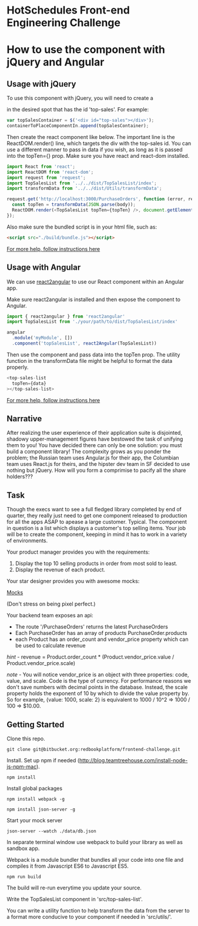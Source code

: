 # HotSchedules Front-end Engineering Challenge

# How to use the component with jQuery and Angular

## Usage with jQuery
To use this component with jQuery, you will need to create a <div> in the desired spot that has the id 'top-sales'. For example:

```javascript
var topSalesContainer = $('<div id="top-sales"></div>');
containerToPlaceComponentIn.append(topSalesContainer);
```

Then create the react component like below. The important line is the ReactDOM.render() line, which targets the div with the top-sales id. You can use a different manner to pass in data if you wish, as long as it is passed into the topTen={} prop. Make sure you have react and react-dom installed.

```javascript
import React from 'react';
import ReactDOM from 'react-dom';
import request from 'request';
import TopSalesList from '../../dist/TopSalesList/index';
import transformData from '../../dist/Utils/transformData';

request.get('http://localhost:3000/PurchaseOrders', function (error, response, body) {
  const topTen = transformData(JSON.parse(body));
  ReactDOM.render(<TopSalesList topTen={topTen} />, document.getElementById('top-sales'));
});
```

Also make sure the bundled script is in your html file, such as:

```html
<script src="./build/bundle.js"></script>
```

[For more help, follow instructions here](https://facebook.github.io/react/docs/integrating-with-other-libraries.html)


## Usage with Angular
We can use [react2angular](https://github.com/coatue-oss/react2angular) to use our React component within an Angular app.

Make sure react2angular is installed and then expose the component to Angular.

```javascript
import { react2angular } from 'react2angular'
import TopSalesList from './your/path/to/dist/TopSalesList/index'

angular
  .module('myModule', [])
  .component('topSalesList', react2Angular(TopSalesList))
```

Then use the component and pass data into the topTen prop. The utility function in the transformData file might be helpful to format the data properly.

```javascript
<top-sales-list
  topTen={data}
></top-sales-list>
```

[For more help, follow instructions here](https://github.com/coatue-oss/react2angular)

## Narrative 

After realizing the user experience of their application suite is disjointed, shadowy upper-management figures
have bestowed the task of unifying them to you! You have decided there can only be one solution: you must build
a component library! The complexity grows as you ponder the problem; the Russian team uses Angular.js for their app,
the Columbian team uses React.js for theirs, and the hipster dev team in SF decided to use nothing but jQuery. How will
you form a comprimise to pacify all the share holders??? 

## Task

Though the execs want to see a full fledged library completed by end of quarter, they really just need to get one
component released to production for all the apps ASAP to apease a large customer. Typical. The component in question is 
a list which displays a customer's top selling items. Your job will be to create the component, keeping in mind it has to work
in a variety of environments.

Your product manager provides you with the requirements:

1. Display the top 10 selling products in order from most sold to least. 
2. Display the revenue of each product.

Your star designer provides you with awesome mocks:

[Mocks](https://drive.google.com/file/d/0B7KmJIsOVjr6YTcwMC11bTBnVGs/view?usp=sharing)

(Don't stress on being pixel perfect.)

Your backend team exposes an api:

* The route '/PurchaseOrders' returns the latest PurchaseOrders
* Each PurchaseOrder has an array of products PurchaseOrder.products
* each Product has an order_count and vendor_price property which can be used to calculate revenue

*hint* - revenue = Product.order_count * (Product.vendor_price.value / Product.vendor_price.scale)

*note* - You will notice vendor_price is an object with three properties: code, value, and scale. Code
is the type of currency. For performance reasons we don't save numbers with decimal points in the database. Instead,
the scale property holds the exponent of 10 by which to divide the value property by. So for example,
{value: 1000, scale: 2} is equivalent to 1000 / 10^2 => 1000 / 100 => $10.00.

## Getting Started 

Clone this repo.

`git clone git@bitbucket.org:redbookplatform/frontend-challenge.git`

Install. Set up npm if needed (http://blog.teamtreehouse.com/install-node-js-npm-mac).

`npm install`

Install global packages

`npm install webpack -g`

`npm install json-server -g`

Start your mock server

`json-server --watch ./data/db.json`

In separate terminal window use webpack to build your library as well as sandbox app.  

Webpack is a module bundler that bundles all your code into one file and compiles it
from Javascript ES6 to Javascript ES5.

`npm run build`

The build will re-run everytime you update your source.  

Write the TopSalesList component in 'src/top-sales-list'.

You can write a utility function to help transform the data from the server to a format more
conducive to your component if needed in 'src/utils/'.



